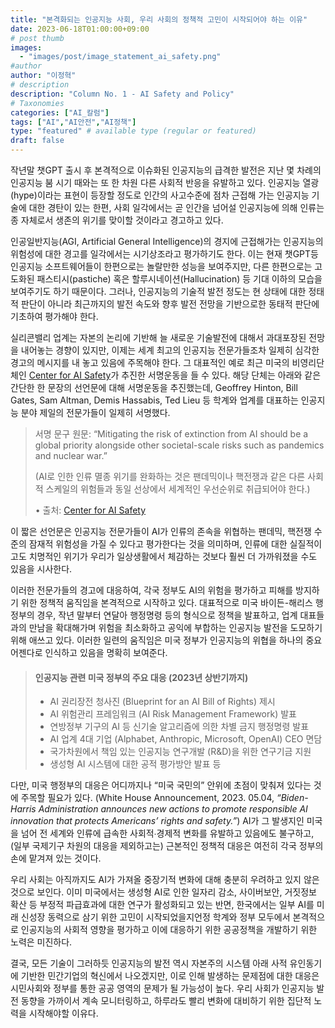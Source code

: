 ```yaml
---
title: "본격화되는 인공지능 사회, 우리 사회의 정책적 고민이 시작되어야 하는 이유"
date: 2023-06-18T01:00:00+09:00
# post thumb
images:
  - "images/post/image_statement_ai_safety.png"
#author
author: "이정혁"
# description
description: "Column No. 1 - AI Safety and Policy"
# Taxonomies
categories: ["AI_칼럼"]
tags: ["AI","AI안전","AI정책"]
type: "featured" # available type (regular or featured)
draft: false
---
```


작년말 챗GPT 출시 후 본격적으로 이슈화된 인공지능의 급격한 발전은 지난 몇 차례의 인공지능 붐 시기 때와는 또 한 차원 다른 사회적 반응을 유발하고 있다.  인공지능 열광(hype)이라는 표현이 등장할 정도로 인간의 사고수준에 점차 근접해 가는 인공지능 기술에 대한 경탄이 있는 한편, 사회 일각에서는 곧 인간을 넘어설 인공지능에 의해 인류는 종 자체로서 생존의 위기를 맞이할 것이라고 경고하고 있다.

인공일반지능(AGI, Artificial General Intelligence)의 경지에 근접해가는 인공지능의 위험성에 대한 경고를 일각에서는 시기상조라고 평가하기도 한다. 이는 현재 챗GPT등  인공지능 소프트웨어들이 한편으로는 놀랄만한 성능을 보여주지만, 다른 한편으로는 고도화된 패스티시(pastiche) 혹은 할루시네이션(Hallucination) 등 기대 이하의 모습을 보여주기도 하기 때문이다. 그러나, 인공지능의 기술적 발전 정도는 현 상태에 대한 정태적 판단이 아니라 최근까지의 발전 속도와 향후 발전 전망을 기반으로한 동태적 판단에 기초하여 평가해야 한다.

실리콘밸리 업계는 자본의 논리에 기반해 늘 새로운 기술발전에 대해서 과대포장된 전망을 내어놓는 경향이 있지만, 이제는 세계 최고의 인공지능 전문가들조차 일제히 심각한 경고의 메시지를 내 놓고 있음에 주목해야 한다. 그 대표적인 예로 최근 미국의 비영리단체인 [Center for AI Safety](https://www.safe.ai/)가 추진한 서명운동을 들 수 있다. 해당 단체는 아래와 같은 간단한 한 문장의 선언문에 대해 서명운동을 추진했는데, Geoffrey Hinton, Bill Gates, Sam Altman, Demis Hassabis, Ted Lieu 등 학계와 업계를 대표하는 인공지능 분야 제일의 전문가들이 일제히 서명했다.

> 서명 문구 원문: “Mitigating the risk of extinction from AI should be a global priority alongside other societal-scale risks such as pandemics and nuclear war.”
>
> (AI로 인한 인류 멸종 위기를 완화하는 것은 팬데믹이나 핵전쟁과 같은 다른 사회적 스케일의 위험들과 동일 선상에서 세계적인 우선순위로 취급되어야 한다.)
>
> • 출처: [Center for AI Safety](https://www.safe.ai/statement-on-ai-risk)

이 짧은 선언문은 인공지능 전문가들이 AI가 인류의 존속을 위협하는 팬데믹, 핵전쟁 수준의 잠재적 위험성을 가질 수 있다고 평가한다는 것을 의미하며, 인류에 대한 실질적이고도 치명적인 위기가 우리가 일상생활에서 체감하는 것보다 훨씬 더 가까워졌을 수도 있음을  시사한다.

이러한 전문가들의 경고에 대응하여, 각국 정부도 AI의 위험을 평가하고 피해를 방지하기 위한 정책적 움직임을 본격적으로 시작하고 있다. 대표적으로 미국 바이든-해리스 행정부의 경우, 작년 말부터  연달아 행정명령 등의 형식으로 정책을 발표하고, 업계 대표들과의 만남을 확대해가며 위험을 최소화하고 공익에 부합하는 인공지능 발전을 도모하기 위해 애쓰고 있다.  이러한 일련의 움직임은 미국 정부가 인공지능의 위협을 하나의 중요 어젠다로 인식하고 있음을 명확히 보여준다.

> #### 인공지능 관련 미국 정부의 주요 대응 (2023년 상반기까지)
>
> - AI 권리장전 청사진 (Blueprint for an AI Bill of Rights) 제시
> - AI 위험관리 프레임워크 (AI Risk Management Framework) 발표
> - 연방정부 기구의 AI 등 신기술 알고리즘에 의한 차별 금지 행정명령 발표
> - AI 업계 4대 기업 (Alphabet, Anthropic, Microsoft, OpenAI) CEO 면담
> - 국가차원에서 책임 있는 인공지능 연구개발 (R&D)을 위한 연구기금 지원
> - 생성형 AI 시스템에 대한 공적 평가방안 발표 등  

다만, 미국 행정부의 대응은 어디까지나 “미국 국민의” 안위에 초점이 맞춰져 있다는 것에 주목할 필요가 있다. (White House Announcement, 2023. 05.04, *“Biden-Harris Administration announces new actions to promote responsible AI innovation that protects Americans’ rights and safety.”*) AI가 그 발생지인 미국을 넘어 전 세계와 인류에 급속한 사회적∙경제적 변화를 유발하고 있음에도 불구하고, (일부 국제기구 차원의 대응을 제외하고는) 근본적인 정책적 대응은 여전히 각국 정부의 손에 맡겨져 있는 것이다.

우리 사회는 아직까지도 AI가 가져올 중장기적 변화에 대해 충분히 우려하고 있지 않은 것으로 보인다. 이미 미국에서는 생성형 AI로 인한 일자리 감소, 사이버보안, 거짓정보 확산 등 부정적 파급효과에 대한 연구가 활성화되고 있는 반면, 한국에서는 일부 AI를 미래 신성장 동력으로 삼기 위한 고민이 시작되었을지언정 학계와 정부 모두에서 본격적으로 인공지능의 사회적 영향을 평가하고 이에 대응하기 위한 공공정책을 개발하기 위한 노력은 미진하다.

결국, 모든 기술이 그러하듯 인공지능의 발전 역시 자본주의 시스템 아래 사적 유인동기에 기반한 민간기업의 혁신에서 나오겠지만, 이로 인해 발생하는 문제점에 대한 대응은 시민사회와 정부를 통한 공공 영역의 문제가 될 가능성이 높다. 우리 사회가 인공지능 발전 동향을 가까이서 계속 모니터링하고, 하루라도 빨리 변화에 대비하기 위한 집단적 노력을 시작해야할 이유다.
